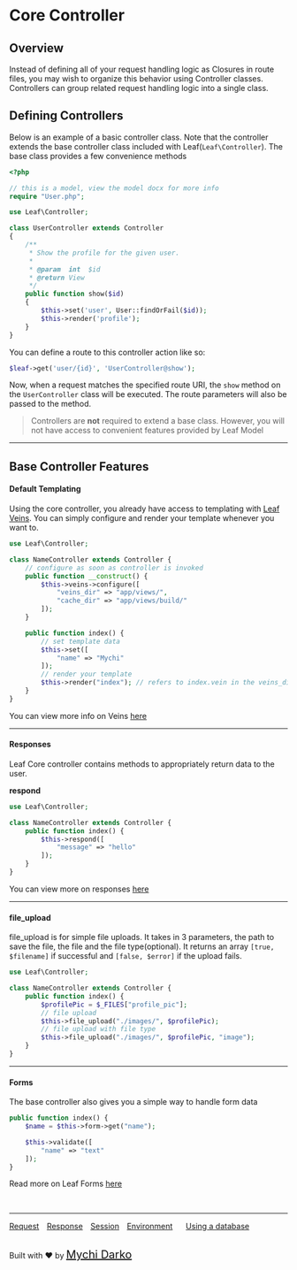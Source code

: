 # Core Controller

## Overview
Instead of defining all of your request handling logic as Closures in route files, you may wish to organize this behavior using Controller classes. Controllers can group related request handling logic into a single class.

## Defining Controllers
Below is an example of a basic controller class. Note that the controller extends the base controller class included with Leaf(`Leaf\Controller`). The base class provides a few convenience methods 
<!-- such as the middleware method, which may be used to attach middleware to controller actions: -->

```php
<?php

// this is a model, view the model docx for more info
require "User.php";

use Leaf\Controller;

class UserController extends Controller
{
    /**
     * Show the profile for the given user.
     *
     * @param  int  $id
     * @return View
     */
    public function show($id)
    {
		$this->set('user', User::findOrFail($id));
        $this->render('profile');
    }
}
```

You can define a route to this controller action like so:

```php
$leaf->get('user/{id}', 'UserController@show');
```

Now, when a request matches the specified route URI, the `show` method on the `UserController` class will be executed. The route parameters will also be passed to the method.

> Controllers are **not** required to extend a base class. However, you will not have access to convenient features provided by Leaf Model
<!-- such as the middleware, validate, and dispatch methods. -->

<hr>

## Base Controller Features

#### Default Templating
Using the core controller, you already have access to templating with [Leaf Veins](2.1views/veins). You can simply configure and render your template whenever you want to.

```php
use Leaf\Controller;

class NameController extends Controller {
	// configure as soon as controller is invoked
	public function __construct() {
		$this->veins->configure([
			"veins_dir" => "app/views/",
			"cache_dir" => "app/views/build/"
		]);
	}

	public function index() {
		// set template data
		$this->set([
			"name" => "Mychi"
		]);
		// render your template
		$this->render("index"); // refers to index.vein in the veins_dir
	}
}
```

You can view more info on Veins [here](2.1views/veins)

<hr>

#### Responses
Leaf Core controller contains methods to appropriately return data to the user.

**respond**
```php
use Leaf\Controller;

class NameController extends Controller {
	public function index() {
		$this->respond([
			"message" => "hello"
		]);
	}
}
```

You can view more on responses [here](2.1http/response)

<hr>

#### file_upload
file_upload is for simple file uploads. It takes in 3 parameters, the path to save the file, the file and the file type(optional). It returns an array `[true, $filename]` if successful and `[false, $error]` if the upload fails.

```php
use Leaf\Controller;

class NameController extends Controller {
	public function index() {
		$profilePic = $_FILES["profile_pic"];
		// file upload
		$this->file_upload("./images/", $profilePic);
		// file upload with file type
		$this->file_upload("./images/", $profilePic, "image");
	}
}
```

<hr>

#### Forms
The base controller also gives you a simple way to handle form data

```php
public function index() {
	$name = $this->form->get("name");

	$this->validate([
		"name" => "text"
	]);
}
```

Read more on Leaf Forms [here](2.1core/forms)

<br>
<hr>

<a href="#/v/2.1-alpha/http/request" style="margin: 0px">Request</a>
<a href="#/v/2.1-alpha/http/response" style="margin: 0px 10px;">Response</a>
<a href="#/v/2.1-alpha/http/session" style="margin: 0px; 10px;">Session</a>
<a href="#/v/2.1-alpha/environment" style="margin: 0px 10px;">Environment</a>
<a href="#/v/2.1-alpha/database" style="margin: 0px 10px;">Using a database</a>

<br>
Built with ❤ by <a href="https://mychi.netlify.com" style="font-size: 20px; color: #111;" target="_blank">Mychi Darko</a>